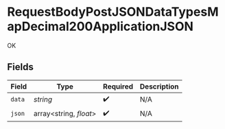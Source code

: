 # RequestBodyPostJSONDataTypesMapDecimal200ApplicationJSON

OK


## Fields

| Field                  | Type                   | Required               | Description            |
| ---------------------- | ---------------------- | ---------------------- | ---------------------- |
| `data`                 | *string*               | :heavy_check_mark:     | N/A                    |
| `json`                 | array<string, *float*> | :heavy_check_mark:     | N/A                    |